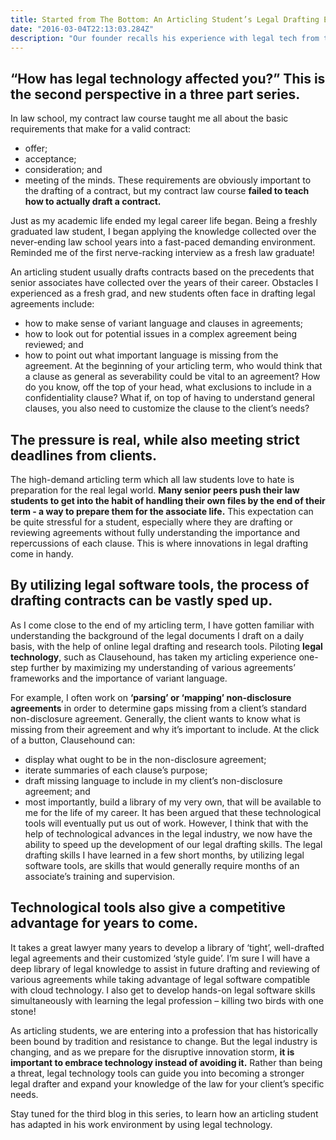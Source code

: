 ```yaml
---
title: Started from The Bottom: An Articling Student’s Legal Drafting Experience using a Document Comparison Tool
date: "2016-03-04T22:13:03.284Z"
description: "Our founder recalls his experience with legal tech from the start of his career until now."
---
```


## “How has legal technology affected you?” This is the second perspective in a three part series.
In law school, my contract law course taught me all about the basic requirements that make for a valid contract:

* offer;
* acceptance;
* consideration; and
* meeting of the minds.
These requirements are obviously important to the drafting of a contract, but my contract law course **failed to teach how to actually draft a contract.**

Just as my academic life ended my legal career life began. Being a freshly graduated law student, I began applying the knowledge collected over the never-ending law school years into a fast-paced demanding environment. Reminded me of the first nerve-racking interview as a fresh law graduate!

An articling student usually drafts contracts based on the precedents that senior associates have collected over the years of their career. Obstacles I experienced as a fresh grad, and new students often face in drafting legal agreements include:

* how to make sense of variant language and clauses in agreements;
* how to look out for potential issues in a complex agreement being reviewed; and
* how to point out what important language is missing from the agreement.
At the beginning of your articling term, who would think that a clause as general as severability could be vital to an agreement? How do you know, off the top of your head, what exclusions to include in a confidentiality clause? What if, on top of having to understand general clauses, you also need to customize the clause to the client’s needs?

## The pressure is real, while also meeting strict deadlines from clients.

The high-demand articling term which all law students love to hate is preparation for the real legal world. **Many senior peers push their law students to get into the habit of handling their own files by the end of their term - a way to prepare them for the associate life.** This expectation can be quite stressful for a student, especially where they are drafting or reviewing agreements without fully understanding the importance and repercussions of each clause. This is where innovations in legal drafting come in handy.

## By utilizing legal software tools, the process of drafting contracts can be vastly sped up.

As I come close to the end of my articling term, I have gotten familiar with understanding the background of the legal documents I draft on a daily basis, with the help of online legal drafting and research tools. Piloting **legal technology**, such as Clausehound, has taken my articling experience one-step further by maximizing my understanding of various agreements’ frameworks and the importance of variant language.

For example, I often work on **‘parsing’ or ‘mapping’ non-disclosure agreements** in order to determine gaps missing from a client’s standard non-disclosure agreement. Generally, the client wants to know what is missing from their agreement and why it’s important to include. At the click of a button, Clausehound can:

* display what ought to be in the non-disclosure agreement;
* iterate summaries of each clause’s purpose;
* draft missing language to include in my client’s non-disclosure agreement; and
* most importantly, build a library of my very own, that will be available to me for the life of my career.
It has been argued that these technological tools will eventually put us out of work. However, I think that with the help of technological advances in the legal industry, we now have the ability to speed up the development of our legal drafting skills. The legal drafting skills I have learned in a few short months, by utilizing legal software tools, are skills that would generally require months of an associate’s training and supervision.

## Technological tools also give a competitive advantage for years to come.

It takes a great lawyer many years to develop a library of ‘tight’, well-drafted legal agreements and their customized ‘style guide’. I’m sure I will have a deep library of legal knowledge to assist in future drafting and reviewing of various agreements while taking advantage of legal software compatible with cloud technology. I also get to develop hands-on legal software skills simultaneously with learning the legal profession – killing two birds with one stone!

As articling students, we are entering into a profession that has historically been bound by tradition and resistance to change. But the legal industry is changing, and as we prepare for the disruptive innovation storm, **it is important to embrace technology instead of avoiding it.** Rather than being a threat, legal technology tools can guide you into becoming a stronger legal drafter and expand your knowledge of the law for your client’s specific needs.

Stay tuned for the third blog in this series, to learn how an articling student has adapted in his work environment by using legal technology.
